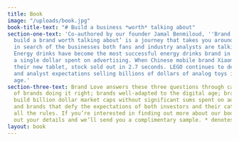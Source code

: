 ```yaml
---
title: Book
image: "/uploads/book.jpg"
book-title-text: "# Build a business *worth* talking about"
section-one-text: 'Co-authored by our founder Jamal Benmiloud, ''Brand Love: How to
  build a brand worth talking about’ is a journey that takes you around the world
  in search of the businesses both fans and industry analysts are talking about. Monster
  Energy drinks have become the most successful energy drinks brand in the US, without
  a single dollar spent on advertising. When Chinese mobile brand Xiaomi launched
  their new tablet, stock sold out in 2.7 seconds. LEGO continues to defy critics
  and analyst expectations selling billions of dollars of analog toys in the digital
  age.'
section-three-text: Brand Love answers these three questions through case studies
  of brands doing it right; brands well-adapted to the digital age; brands that can
  build billion dollar market caps without significant sums spent on advertising;
  and brands that defy the expectations of both investors and their category by breaking
  all the rules. If you’re interested in finding out more about our book, please fill
  out your details and we’ll send you a complimentary sample. * denotes required field
layout: book
---
```


